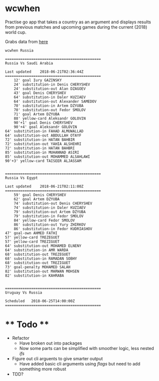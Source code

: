 # wcwhen

Practise go app that takes a country as an argument and displays results from previous matches and upcoming games during the current (2018) world cup.

Grabs data from [here](http://worldcup.sfg.io/matches)

``` wcwhen Russia ```

```
============================================
Russia Vs Saudi Arabia

Last updated 	2018-06-21T02:36:44Z
============================================
	12' goal Iury GAZINSKY
	24' substitution-in Denis CHERYSHEV
	24' substitution-out Alan DZAGOEV
	43' goal Denis CHERYSHEV
	64' substitution-in Daler KUZIAEV
	64' substitution-out Alexander SAMEDOV
	70' substitution-in Artem DZYUBA
	70' substitution-out Fedor SMOLOV
	71' goal Artem DZYUBA
	88' yellow-card Aleksandr GOLOVIN
	90'+1' goal Denis CHERYSHEV
	90'+4' goal Aleksandr GOLOVIN
64' substitution-in FAHAD ALMUWALLAD
64' substitution-out ABDULLAH OTAYF
72' substitution-in HATAN BAHBIR
72' substitution-out YAHIA ALSHEHRI
72' substitution-in HATAN BAHBRI
85' substitution-in MUHANNAD ASIRI
85' substitution-out MOHAMMED ALSAHLAWI
90'+3' yellow-card TAISEER ALJASSAM


============================================
Russia Vs Egypt

Last updated 	2018-06-21T02:11:00Z
============================================
	59' goal Denis CHERYSHEV
	62' goal Artem DZYUBA
	74' substitution-out Denis CHERYSHEV
	74' substitution-in Daler KUZIAEV
	79' substitution-out Artem DZYUBA
	79' substitution-in Fedor SMOLOV
	84' yellow-card Fedor SMOLOV
	86' substitution-out Yury ZHIRKOV
	86' substitution-in Fedor KUDRIASHOV
47' goal-own AHMED FATHI
57' yellow-card TREZEGUET
57' yellow-card TREZIGUET
64' substitution-out MOHAMED ELNENY
64' substitution-in AMR WARDA
68' substitution-out TREZEGUET
68' substitution-in RAMADAN SOBHY
68' substitution-out TREZIGUET
73' goal-penalty MOHAMED SALAH
82' substitution-out MARWAN MOHSEN
82' substitution-in KAHRABA


============================================
Uruguay Vs Russia

Scheduled 	2018-06-25T14:00:00Z
============================================
```

** Todo **
========
* Refactor
    * Have broken out into packages
    * Now some parts can be simplified with smoother logic, less nested _ifs_
* Figure out cli arguents to give smarter output
    * Have added basic cli arguments using _flags_ but need to add something more robust
* TDD?





